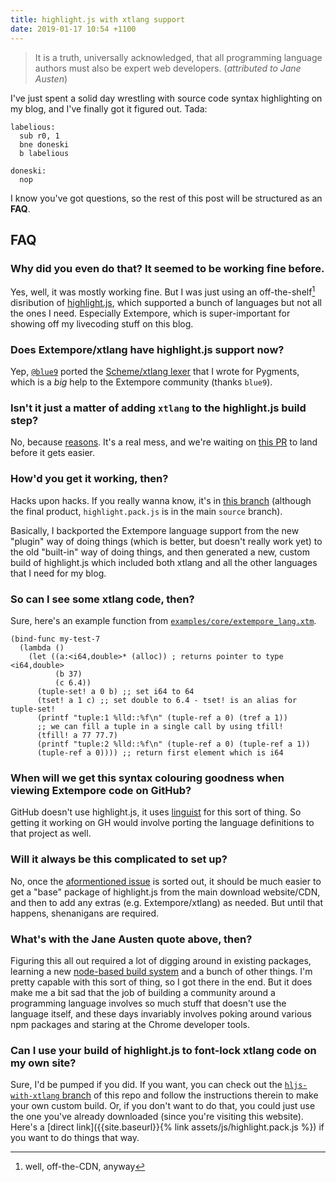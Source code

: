 ```yaml
---
title: highlight.js with xtlang support
date: 2019-01-17 10:54 +1100
---
```


> It is a truth, universally acknowledged, that all programming language authors
> must also be expert web developers. (*attributed to Jane Austen*)

I've just spent a solid day wrestling with source code syntax highlighting on my
blog, and I've finally got it figured out. Tada:

```armasm
labelious:
  sub r0, 1
  bne doneski
  b labelious

doneski:
  nop
```

I know you've got questions, so the rest of this post will be structured as an
**FAQ**.

## FAQ

### Why did you even do that? It seemed to be working fine before.

Yes, well, it was mostly working fine. But I was just using an
off-the-shelf[^cdn] disribution of [highlight.js](https://highlightjs.org/),
which supported a bunch of languages but not all the ones I need. Especially
Extempore, which is super-important for showing off my livecoding stuff on this
blog.

[^cdn]: well, off-the-CDN, anyway

### Does Extempore/xtlang have highlight.js support now?

Yep, [`@blue9`](https://github.com/cyblue9) ported the [Scheme/xtlang
lexer](https://bitbucket.org/birkenfeld/pygments-main/src/7941677dc77d4f2bf0bbd6140ade85a9454b8b80/pygments/lexers/lisp.py?at=default&fileviewer=file-view-default#lisp.py-2420)
that I wrote for Pygments, which is a *big* help to the Extempore community
(thanks `blue9`).

### Isn't it just a matter of adding `xtlang` to the highlight.js build step?

No, because [reasons](https://github.com/highlightjs/highlightjs-xtlang#usage).
It's a real mess, and we're waiting on [this
PR](https://github.com/highlightjs/highlight.js/pull/1888) to land before it
gets easier.

### How'd you get it working, then?

Hacks upon hacks. If you really wanna know, it's in [this
branch](https://github.com/benswift/benswift.github.io/tree/hljs-with-xtlang)
(although the final product, `highlight.pack.js` is in the main `source`
branch).

Basically, I backported the Extempore language support from the new "plugin" way
of doing things (which is better, but doesn't really work yet) to the old
"built-in" way of doing things, and then generated a new, custom build of
highlight.js which included both xtlang and all the other languages that I need
for my blog.

### So can I see some xtlang code, then?

Sure, here's an example function from
[`examples/core/extempore_lang.xtm`](https://github.com/digego/extempore/blob/master/examples/core/extempore_lang.xtm).

```xtlang
(bind-func my-test-7
  (lambda ()
    (let ((a:<i64,double>* (alloc)) ; returns pointer to type <i64,double>
          (b 37)
          (c 6.4))
      (tuple-set! a 0 b) ;; set i64 to 64
      (tset! a 1 c) ;; set double to 6.4 - tset! is an alias for tuple-set!
      (printf "tuple:1 %lld::%f\n" (tuple-ref a 0) (tref a 1))
      ;; we can fill a tuple in a single call by using tfill!
      (tfill! a 77 77.7)
      (printf "tuple:2 %lld::%f\n" (tuple-ref a 0) (tuple-ref a 1))
      (tuple-ref a 0)))) ;; return first element which is i64
```

### When will we get this syntax colouring goodness when viewing Extempore code on GitHub?

GitHub doesn't use highlight.js, it uses
[linguist](https://github.com/github/linguist) for this sort of thing. So
getting it working on GH would involve porting the language definitions to that
project as well.

### Will it always be this complicated to set up?

No, once the [aformentioned issue](https://github.com/highlightjs/highlight.js/pull/1888)
is sorted out, it should be much easier to get a "base" package of highlight.js
from the main download website/CDN, and then to add any extras (e.g.
Extempore/xtlang) as needed. But until that happens, shenanigans are required.

### What's with the Jane Austen quote above, then?

Figuring this all out required a lot of digging around in existing packages,
learning a new [node-based build system](https://www.npmjs.com/package/gear) and
a bunch of other things. I'm pretty capable with this sort of thing, so I got
there in the end. But it does make me a bit sad that the job of building a
community around a programming language involves so much stuff that doesn't use
the language itself, and these days invariably involves poking around various
npm packages and staring at the Chrome developer tools.

### Can I use your build of highlight.js to font-lock xtlang code on my own site?

Sure, I'd be pumped if you did. If you want, you can check out the
[`hljs-with-xtlang`
branch](https://github.com/benswift/benswift.github.io/tree/hljs-with-xtlang) of
this repo and follow the instructions therein to make your own custom build. Or,
if you don't want to do that, you could just use the one you've already
downloaded (since you're visiting this website). Here's a [direct
link]({{site.baseurl}}{% link assets/js/highlight.pack.js %}) if you want to do
things that way.
